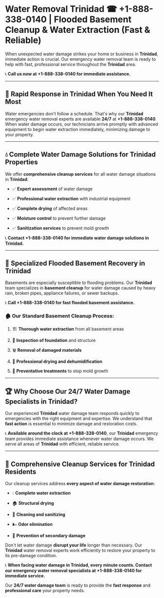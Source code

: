 # Water Removal Trinidad ☎ +1-888-338-0140 | Flooded Basement Cleanup & Water Extraction (Fast & Reliable)

When unexpected water damage strikes your home or business in **Trinidad**, immediate action is crucial. Our emergency water removal team is ready to help with fast, professional service throughout the **Trinidad** area. 

📞 **Call us now at +1-888-338-0140 for immediate assistance.**
---
## 🚀 Rapid Response in Trinidad When You Need It Most
Water emergencies don't follow a schedule. That's why our **Trinidad** emergency water removal experts are available **24/7** at **+1-888-338-0140**. When water damage occurs, our technicians arrive promptly with advanced equipment to begin water extraction immediately, minimizing damage to your property.
---
## 💧 Complete Water Damage Solutions for Trinidad Properties
We offer **comprehensive cleanup services** for all water damage situations in **Trinidad**:
- ✅ **Expert assessment** of water damage  
- ✅ **Professional water extraction** with industrial equipment  
- ✅ **Complete drying** of affected areas  
- ✅ **Moisture control** to prevent further damage  
- ✅ **Sanitization services** to prevent mold growth  
📞 **Contact +1-888-338-0140 for immediate water damage solutions in Trinidad.**
---
## 🌊 Specialized Flooded Basement Recovery in Trinidad
Basements are especially susceptible to flooding problems. Our **Trinidad** team specializes in **basement cleanup** for water damage caused by heavy rain, broken pipes, appliance failures, or sewer backups. 
📞 **Call +1-888-338-0140 for fast flooded basement assistance.**
### 🏚️ Our Standard Basement Cleanup Process:
1. 🏗️ **Thorough water extraction** from all basement areas  
2. 🔎 **Inspection of foundation** and structure  
3. 🗑️ **Removal of damaged materials**  
4. 💨 **Professional drying and dehumidification**  
5. 🚫 **Preventative treatments** to stop mold growth  
---
## 🏆 Why Choose Our 24/7 Water Damage Specialists in Trinidad?
Our experienced **Trinidad** water damage team responds quickly to emergencies with the right equipment and expertise. We understand that **fast action** is essential to minimize damage and restoration costs.
📞 **Available around the clock at +1-888-338-0140**, our **Trinidad** emergency team provides immediate assistance whenever water damage occurs. We serve all areas of **Trinidad** with efficient, reliable service.
---
## 🧹 Comprehensive Cleanup Services for Trinidad Residents
Our cleanup services address **every aspect of water damage restoration**:
- 💧 **Complete water extraction**  
- 🏠 **Structural drying**  
- 🧼 **Cleaning and sanitizing**  
- 🌬️ **Odor elimination**  
- 🚫 **Prevention of secondary damage**  
Don't let water damage **disrupt your life** longer than necessary. Our **Trinidad** water removal experts work efficiently to restore your property to its pre-damage condition.
📞 **When facing water damage in Trinidad, every minute counts. Contact our emergency water removal specialists at +1-888-338-0140 for immediate service.**
Our **24/7 water damage team** is ready to provide the **fast response** and **professional care** your property needs.
